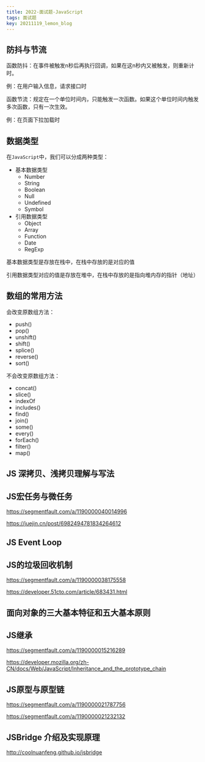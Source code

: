 ```yaml
---
title: 2022-面试题-JavaScript
tags: 面试题
key: 20211119_lemon_blog
---
```

防抖与节流
---

函数防抖：在事件被触发n秒后再执行回调，如果在这n秒内又被触发，则重新计时。

例：在用户输入信息，请求接口时

函数节流：规定在一个单位时间内，只能触发一次函数。如果这个单位时间内触发多次函数，只有一次生效。

例：在页面下拉加载时

数据类型
---

在`JavaScript`中，我们可以分成两种类型：

- 基本数据类型
  - Number
  - String
  - Boolean
  - Null
  - Undefined
  - Symbol
- 引用数据类型
  - Object
  - Array
  - Function
  - Date
  - RegExp

基本数据类型是存放在栈中，在栈中存放的是对应的值

引用数据类型对应的值是存放在堆中，在栈中存放的是指向堆内存的指针（地址）

数组的常用方法
---

会改变原数组方法：

- push()
- pop()
- unshift()
- shift()
- splice()
- reverse()
- sort()

不会改变原数组方法：

- concat()
- slice()
- indexOf
- includes()
- find()
- join()
- some()
- every()
- forEach()
- filter()
- map()

JS 深拷贝、浅拷贝理解与写法
---

JS宏任务与微任务
---

<https://segmentfault.com/a/1190000040014996>

<https://juejin.cn/post/6982494781834264612>

JS Event Loop
---

JS的垃圾回收机制
---

<https://segmentfault.com/a/1190000038175558>

<https://developer.51cto.com/article/683431.html>

面向对象的三大基本特征和五大基本原则
---

JS继承
---

<https://segmentfault.com/a/1190000015216289>

<https://developer.mozilla.org/zh-CN/docs/Web/JavaScript/Inheritance_and_the_prototype_chain>

JS原型与原型链
---

<https://segmentfault.com/a/1190000021787756>

<https://segmentfault.com/a/1190000021232132>

JSBridge 介绍及实现原理
---
<http://coolnuanfeng.github.io/jsbridge>
